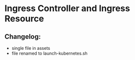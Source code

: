 # Ingress Controller and Ingress Resource

## Changelog:
- single file in assets
- file renamed to launch-kubernetes.sh